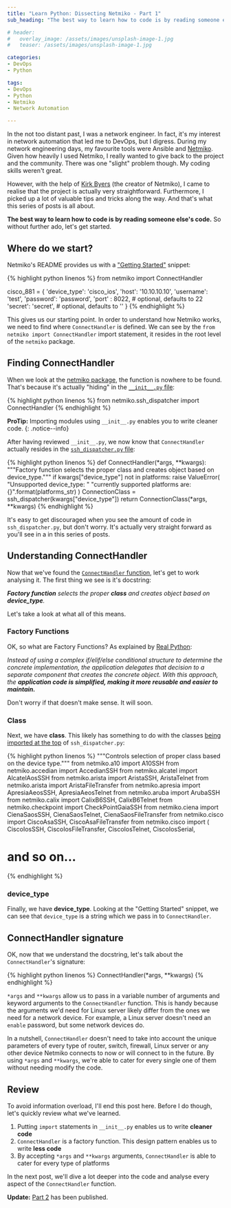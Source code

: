 ```yaml
---
title: "Learn Python: Dissecting Netmiko - Part 1"
sub_heading: "The best way to learn how to code is by reading someone else's code"

# header:
#   overlay_image: /assets/images/unsplash-image-1.jpg
#   teaser: /assets/images/unsplash-image-1.jpg

categories:
- DevOps
- Python

tags:
- DevOps
- Python
- Netmiko
- Network Automation

---
```


In the not too distant past, I was a network engineer. In fact, it's my interest in network automation that led me to DevOps, but I digress. During my network engineering days, my favourite tools were Ansible and [Netmiko](https://github.com/ktbyers/netmiko). Given how heavily I used Netmiko, I really wanted to give back to the project and the community. There was one "slight" problem though. My coding skills weren't great. 

However, with the help of [Kirk Byers](https://pynet.twb-tech.com/) (the creator of Netmiko), I came to realise that the project is actually very straightforward. Furthermore, I picked up a lot of valuable tips and tricks along the way. And that's what this series of posts is all about.

__The best way to learn how to code is by reading someone else's code.__ So without further ado, let's get started.

## Where do we start?

Netmiko's README provides us with a ["Getting Started"](https://github.com/ktbyers/netmiko#getting-started) snippet:

{% highlight python linenos %}
from netmiko import ConnectHandler

cisco_881 = {
    'device_type': 'cisco_ios',
    'host':   '10.10.10.10',
    'username': 'test',
    'password': 'password',
    'port' : 8022,          # optional, defaults to 22
    'secret': 'secret',     # optional, defaults to ''
}
{% endhighlight %}

This gives us our starting point. In order to understand how Netmiko works, we need to find where `ConnectHandler` is defined. We can see by the `from netmiko import ConnectHandler` import statement, it resides in the root level of the `netmiko` package.

## Finding ConnectHandler

When we look at the [netmiko package](https://github.com/ktbyers/netmiko/tree/211fd9da18b49acd65f390f722a460b55bc672e2/netmiko), the function is nowhere to be found. That's because it's actually "hiding" in the [`__init__.py` file](https://github.com/ktbyers/netmiko/blob/211fd9da18b49acd65f390f722a460b55bc672e2/netmiko/__init__.py#L7):

{% highlight python linenos %}
from netmiko.ssh_dispatcher import ConnectHandler
{% endhighlight %}

__ProTip:__ Importing modules using `__init__.py` enables you to write cleaner code.
{: .notice--info}

After having reviewed `__init__.py`, we now know that `ConnectHandler` actually resides in the [`ssh_dispatcher.py` file](https://github.com/ktbyers/netmiko/blob/211fd9da18b49acd65f390f722a460b55bc672e2/netmiko/ssh_dispatcher.py#L257-L265):

{% highlight python linenos %}
def ConnectHandler(*args, **kwargs):
    """Factory function selects the proper class and creates object based on device_type."""
    if kwargs["device_type"] not in platforms:
        raise ValueError(
            "Unsupported device_type: "
            "currently supported platforms are: {}".format(platforms_str)
        )
    ConnectionClass = ssh_dispatcher(kwargs["device_type"])
    return ConnectionClass(*args, **kwargs)
{% endhighlight %}

It's easy to get discouraged when you see the amount of code in `ssh_dispatcher.py`, but don't worry. It's actually very straight forward as you'll see in a in this series of posts.

## Understanding ConnectHandler

Now that we've found the [`ConnectHandler` function](https://github.com/ktbyers/netmiko/blob/211fd9da18b49acd65f390f722a460b55bc672e2/netmiko/ssh_dispatcher.py#L257), let's get to work analysing it. The first thing we see is it's docstring: 

*__Factory function__ selects the proper __class__ and creates object based on __device_type__.* 

Let's take a look at what all of this means.

### Factory Functions

OK, so what are Factory Functions? As explained by [Real Python](https://realpython.com/factory-method-python/):

*Instead of using a complex if/elif/else conditional structure to determine the concrete implementation, the application delegates that decision to a separate component that creates the concrete object. With this approach, the __application code is simplified, making it more reusable and easier to maintain.__*

Don't worry if that doesn't make sense. It will soon.

### Class

Next, we have __class__. This likely has something to do with the classes [being imported at the top](https://github.com/ktbyers/netmiko/blob/211fd9da18b49acd65f390f722a460b55bc672e2/netmiko/ssh_dispatcher.py#L2-L83) of `ssh_dispatcher.py`:

{% highlight python linenos %}
"""Controls selection of proper class based on the device type."""
from netmiko.a10 import A10SSH
from netmiko.accedian import AccedianSSH
from netmiko.alcatel import AlcatelAosSSH
from netmiko.arista import AristaSSH, AristaTelnet
from netmiko.arista import AristaFileTransfer
from netmiko.apresia import ApresiaAeosSSH, ApresiaAeosTelnet
from netmiko.aruba import ArubaSSH
from netmiko.calix import CalixB6SSH, CalixB6Telnet
from netmiko.checkpoint import CheckPointGaiaSSH
from netmiko.ciena import CienaSaosSSH, CienaSaosTelnet, CienaSaosFileTransfer
from netmiko.cisco import CiscoAsaSSH, CiscoAsaFileTransfer
from netmiko.cisco import (
    CiscoIosSSH,
    CiscoIosFileTransfer,
    CiscoIosTelnet,
    CiscoIosSerial,

# and so on...
{% endhighlight %}

### device_type

Finally, we have __device_type__. Looking at the "Getting Started" snippet, we can see that `device_type` is a string which we pass in to `ConnectHandler`.

## ConnectHandler signature

OK, now that we understand the docstring, let's talk about the `ConnectHandler`'s signature:

{% highlight python linenos %}
ConnectHandler(*args, **kwargs)
{% endhighlight %}

 `*args` and `**kwargs` allow us to pass in a variable number of arguments and keyword arguments to the `ConnectHandler` function. This is handy because the arguments we'd need for Linux server likely differ from the ones we need for a network device. For example, a Linux server doesn't need an `enable` password, but some network devices do.

In a nutshell, `ConnectHandler` doesn't need to take into account the unique parameters of every type of router, switch, firewall, Linux server or any other device Netmiko connects to now or will connect to in the future. By using `*args` and `**kwargs`, we're able to cater for every single one of them without needing modify the code.  

## Review

To avoid information overload, I'll end this post here. Before I do though, let's quickly review what we've learned.

1. Putting `import` statements in `__init__.py` enables us to write __cleaner code__
2. `ConnectHandler` is a factory function. This design pattern enables us to write __less code__
3. By accepting `*args` and `**kwargs` arguments, `ConnectHandler` is able to cater for every type of platforms

In the next post, we'll dive a lot deeper into the code and analyse every aspect of the `ConnectHandler` function.

__Update:__ [Part 2](/2020/05/05/learn-python-dissecting-netmiko-part-2/) has been published.
